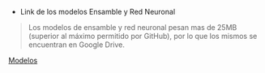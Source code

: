 - Link de los modelos Ensamble y Red Neuronal

> Los modelos de ensamble y red neuronal pesan mas de 25MB (superior al máximo permitido por GitHub), por lo que los mismos se encuentran en Google Drive.

[Modelos](https://drive.google.com/drive/folders/1ImwGdzPB9O3Fu5Em3T-jpQ96Erqb-m8h?usp=sharing)
